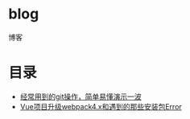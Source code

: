 # blog
博客
# 目录
* [经常用到的git操作，简单易懂演示一波](https://github.com/zqinmiao/blog/issues/2)
* [Vue项目升级webpack4.x和遇到的那些安装包Error](https://github.com/zqinmiao/blog/issues/4)
